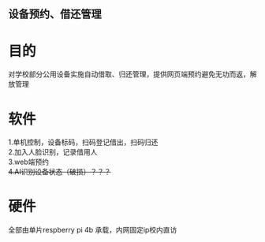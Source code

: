 ## 设备预约、借还管理  
# 目的  
对学校部分公用设备实施自动借取、归还管理，提供网页端预约避免无功而返，解放管理  
# 软件 
1.单机控制，设备标码，扫码登记借出，扫码归还  
2.加入人脸识别，记录借用人  
3.web端预约  
~~4.AI识别设备状态（破损）？？？~~  
# 硬件  
全部由单片respberry pi 4b 承载，内网固定ip校内直访  